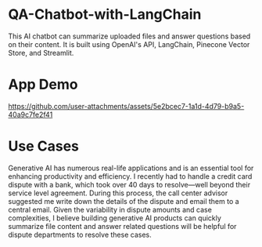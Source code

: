 # QA-Chatbot-with-LangChain
This AI chatbot can summarize uploaded files and answer questions based on their content. It is built using OpenAI's API, LangChain, Pinecone Vector Store, and Streamlit.

# App Demo
https://github.com/user-attachments/assets/5e2bcec7-1a1d-4d79-b9a5-40a9c7fe2f41

# Use Cases

Generative AI has numerous real-life applications and is an essential tool for enhancing productivity and efficiency. I recently had to handle a credit card dispute with a bank, which took over 40 days to resolve—well beyond their service level agreement. During this process, the call center advisor suggested me  write down the details of the dispute and email them to a central email. Given the variability in dispute amounts and case complexities, I believe building generative AI products can quickly summarize file content and answer related questions will be helpful for dispute departments to resolve these cases. 







